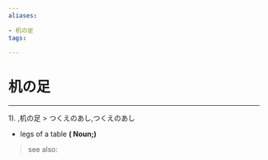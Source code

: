 ```yaml
---
aliases:
    
- 机の足
tags:
    
---
```


# 机の足
---
1).
,机の足 > つくえのあし,つくえのあし

- legs of a table
**( Noun;)**
> see also: 
            